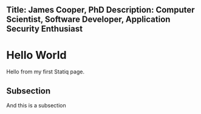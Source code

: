 Title: James Cooper, PhD
Description:  Computer Scientist, Software Developer, Application Security Enthusiast
---

# Hello World

Hello from my first Statiq page.

## Subsection

And this is a subsection
